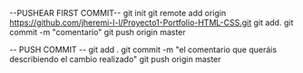 --PUSHEAR FIRST COMMIT--
git init
git remote add origin https://github.com/jheremi-l-l/Proyecto1-Portfolio-HTML-CSS.git
git add.
git commit -m "comentario"
git push origin master

-- PUSH COMMIT --
git add .
git commit -m "el comentario que queráis describiendo el cambio realizado"
git push origin master
